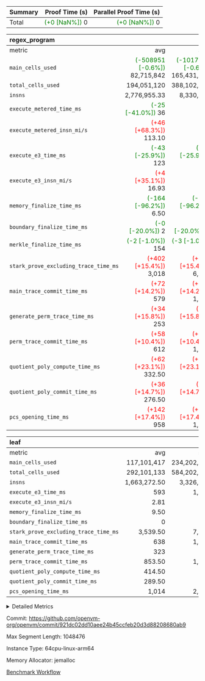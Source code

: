 | Summary | Proof Time (s) | Parallel Proof Time (s) |
|:---|---:|---:|
| Total | <span style='color: green'>(+0 [NaN%])</span> 0 | <span style='color: green'>(+0 [NaN%])</span> 0 |


| regex_program |||||
|:---|---:|---:|---:|---:|
|metric|avg|sum|max|min|
| `main_cells_used     ` | <span style='color: green'>(-508951 [-0.6%])</span> 82,715,842 | <span style='color: green'>(-1017902 [-0.6%])</span> 165,431,684 | <span style='color: green'>(-2285526 [-2.4%])</span> 91,153,694 | <span style='color: red'>(+1267624 [+1.7%])</span> 74,277,990 |
| `total_cells_used    ` |  194,051,120 |  388,102,240 |  211,864,680 |  176,237,560 |
| `insns               ` |  2,776,955.33 |  8,330,866 |  4,165,433 |  1,921,433 |
| `execute_metered_time_ms` | <span style='color: green'>(-25 [-41.0%])</span> 36 | -          | -          | -          |
| `execute_metered_insn_mi/s` | <span style='color: red'>(+46 [+68.3%])</span> 113.10 | -          | <span style='color: red'>(+46 [+68.3%])</span> 113.10 | <span style='color: red'>(+46 [+68.3%])</span> 113.10 |
| `execute_e3_time_ms  ` | <span style='color: green'>(-43 [-25.9%])</span> 123 | <span style='color: green'>(-86 [-25.9%])</span> 246 | <span style='color: green'>(-41 [-22.8%])</span> 139 | <span style='color: green'>(-45 [-29.6%])</span> 107 |
| `execute_e3_insn_mi/s` | <span style='color: red'>(+4 [+35.1%])</span> 16.93 | -          | <span style='color: red'>(+5 [+41.1%])</span> 17.81 | <span style='color: red'>(+4 [+29.0%])</span> 16.05 |
| `memory_finalize_time_ms` | <span style='color: green'>(-164 [-96.2%])</span> 6.50 | <span style='color: green'>(-327 [-96.2%])</span> 13 | <span style='color: green'>(-256 [-95.9%])</span> 11 | <span style='color: green'>(-71 [-97.3%])</span> 2 |
| `boundary_finalize_time_ms` | <span style='color: green'>(-0 [-20.0%])</span> 2 | <span style='color: green'>(-1 [-20.0%])</span> 4 | <span style='color: green'>(-1 [-20.0%])</span> 4 | <span style='color: green'>(+0 [NaN%])</span> 0 |
| `merkle_finalize_time_ms` | <span style='color: green'>(-2 [-1.0%])</span> 154 | <span style='color: green'>(-3 [-1.0%])</span> 308 | <span style='color: green'>(-2 [-0.8%])</span> 240 | <span style='color: green'>(-1 [-1.4%])</span> 68 |
| `stark_prove_excluding_trace_time_ms` | <span style='color: red'>(+402 [+15.4%])</span> 3,018 | <span style='color: red'>(+805 [+15.4%])</span> 6,036 | <span style='color: red'>(+979 [+35.1%])</span> 3,770 | <span style='color: green'>(-174 [-7.1%])</span> 2,266 |
| `main_trace_commit_time_ms` | <span style='color: red'>(+72 [+14.2%])</span> 579 | <span style='color: red'>(+144 [+14.2%])</span> 1,158 | <span style='color: red'>(+188 [+32.9%])</span> 759 | <span style='color: green'>(-44 [-9.9%])</span> 399 |
| `generate_perm_trace_time_ms` | <span style='color: red'>(+34 [+15.8%])</span> 253 | <span style='color: red'>(+69 [+15.8%])</span> 506 | <span style='color: red'>(+66 [+28.7%])</span> 296 | <span style='color: red'>(+3 [+1.4%])</span> 210 |
| `perm_trace_commit_time_ms` | <span style='color: red'>(+58 [+10.4%])</span> 612 | <span style='color: red'>(+115 [+10.4%])</span> 1,224 | <span style='color: red'>(+163 [+27.6%])</span> 754 | <span style='color: green'>(-48 [-9.3%])</span> 470 |
| `quotient_poly_compute_time_ms` | <span style='color: red'>(+62 [+23.1%])</span> 332.50 | <span style='color: red'>(+125 [+23.1%])</span> 665 | <span style='color: red'>(+135 [+47.0%])</span> 422 | <span style='color: green'>(-10 [-4.0%])</span> 243 |
| `quotient_poly_commit_time_ms` | <span style='color: red'>(+36 [+14.7%])</span> 276.50 | <span style='color: red'>(+71 [+14.7%])</span> 553 | <span style='color: red'>(+88 [+32.0%])</span> 363 | <span style='color: green'>(-17 [-8.2%])</span> 190 |
| `pcs_opening_time_ms ` | <span style='color: red'>(+142 [+17.4%])</span> 958 | <span style='color: red'>(+284 [+17.4%])</span> 1,916 | <span style='color: red'>(+339 [+40.8%])</span> 1,169 | <span style='color: green'>(-55 [-6.9%])</span> 747 |

| leaf |||||
|:---|---:|---:|---:|---:|
|metric|avg|sum|max|min|
| `main_cells_used     ` |  117,101,417 |  234,202,834 |  147,205,812 |  86,997,022 |
| `total_cells_used    ` |  292,101,133 |  584,202,266 |  376,101,598 |  208,100,668 |
| `insns               ` |  1,663,272.50 |  3,326,545 |  1,829,990 |  1,496,555 |
| `execute_e3_time_ms  ` |  593 |  1,186 |  668 |  518 |
| `execute_e3_insn_mi/s` |  2.81 | -          |  2.88 |  2.74 |
| `memory_finalize_time_ms` |  9.50 |  19 |  12 |  7 |
| `boundary_finalize_time_ms` |  0 |  0 |  0 |  0 |
| `stark_prove_excluding_trace_time_ms` |  3,539.50 |  7,079 |  4,416 |  2,663 |
| `main_trace_commit_time_ms` |  638 |  1,276 |  750 |  526 |
| `generate_perm_trace_time_ms` |  323 |  646 |  421 |  225 |
| `perm_trace_commit_time_ms` |  853.50 |  1,707 |  1,114 |  593 |
| `quotient_poly_compute_time_ms` |  414.50 |  829 |  518 |  311 |
| `quotient_poly_commit_time_ms` |  289.50 |  579 |  343 |  236 |
| `pcs_opening_time_ms ` |  1,014 |  2,028 |  1,264 |  764 |



<details>
<summary>Detailed Metrics</summary>

|  | keygen_time_ms | commit_exe_time_ms | app proof_time_ms | agg_layer_time_ms |
| --- | --- | --- | --- |
|  | 47 | 19 | 9,822 | 11,399 | 

| group | single_leaf_agg_time_ms | prove_segment_time_ms | num_children | memory_to_vec_partition_time_ms | insns | fri.log_blowup | execute_metered_time_ms | execute_metered_insn_mi/s | compute_user_public_values_proof_time_ms |
| --- | --- | --- | --- | --- | --- | --- | --- | --- | --- |
| leaf | 6,824 |  | 1 |  |  | 1 |  |  |  | 
| regex_program |  | 3,900 |  | 24 | 4,165,433 | 1 | 36 | 113.10 | 61 | 

| group | air_name | quotient_deg | interactions | constraints |
| --- | --- | --- | --- | --- |
| leaf | AccessAdapterAir<2> | 2 | 5 | 12 | 
| leaf | AccessAdapterAir<4> | 2 | 5 | 12 | 
| leaf | AccessAdapterAir<8> | 2 | 5 | 12 | 
| leaf | FriReducedOpeningAir | 2 | 39 | 71 | 
| leaf | JalRangeCheckAir | 2 | 9 | 14 | 
| leaf | NativePoseidon2Air<BabyBearParameters>, 1> | 2 | 136 | 572 | 
| leaf | PhantomAir | 2 | 3 | 5 | 
| leaf | ProgramAir | 1 | 1 | 4 | 
| leaf | VariableRangeCheckerAir | 1 | 1 | 4 | 
| leaf | VmAirWrapper<AluNativeAdapterAir, FieldArithmeticCoreAir> | 2 | 15 | 27 | 
| leaf | VmAirWrapper<BranchNativeAdapterAir, BranchEqualCoreAir<1> | 2 | 11 | 25 | 
| leaf | VmAirWrapper<NativeAdapterAir<2, 0>, PublicValuesCoreAir> | 2 | 11 | 30 | 
| leaf | VmAirWrapper<NativeLoadStoreAdapterAir<1>, NativeLoadStoreCoreAir<1> | 2 | 15 | 20 | 
| leaf | VmAirWrapper<NativeLoadStoreAdapterAir<4>, NativeLoadStoreCoreAir<4> | 2 | 15 | 20 | 
| leaf | VmAirWrapper<NativeVectorizedAdapterAir<4>, FieldExtensionCoreAir> | 2 | 15 | 27 | 
| leaf | VmConnectorAir | 2 | 5 | 11 | 
| leaf | VolatileBoundaryAir | 2 | 7 | 19 | 
| regex_program | AccessAdapterAir<16> | 2 | 5 | 12 | 
| regex_program | AccessAdapterAir<2> | 2 | 5 | 12 | 
| regex_program | AccessAdapterAir<32> | 2 | 5 | 12 | 
| regex_program | AccessAdapterAir<4> | 2 | 5 | 12 | 
| regex_program | AccessAdapterAir<8> | 2 | 5 | 12 | 
| regex_program | BitwiseOperationLookupAir<8> | 2 | 2 | 4 | 
| regex_program | KeccakVmAir | 2 | 321 | 4,513 | 
| regex_program | MemoryMerkleAir<8> | 2 | 4 | 39 | 
| regex_program | PersistentBoundaryAir<8> | 2 | 3 | 7 | 
| regex_program | PhantomAir | 2 | 3 | 5 | 
| regex_program | Poseidon2PeripheryAir<BabyBearParameters>, 1> | 2 | 1 | 286 | 
| regex_program | ProgramAir | 1 | 1 | 4 | 
| regex_program | RangeTupleCheckerAir<2> | 1 | 1 | 4 | 
| regex_program | Rv32HintStoreAir | 2 | 18 | 28 | 
| regex_program | VariableRangeCheckerAir | 1 | 1 | 4 | 
| regex_program | VmAirWrapper<Rv32BaseAluAdapterAir, BaseAluCoreAir<4, 8> | 2 | 20 | 37 | 
| regex_program | VmAirWrapper<Rv32BaseAluAdapterAir, LessThanCoreAir<4, 8> | 2 | 18 | 40 | 
| regex_program | VmAirWrapper<Rv32BaseAluAdapterAir, ShiftCoreAir<4, 8> | 2 | 24 | 91 | 
| regex_program | VmAirWrapper<Rv32BranchAdapterAir, BranchEqualCoreAir<4> | 2 | 11 | 20 | 
| regex_program | VmAirWrapper<Rv32BranchAdapterAir, BranchLessThanCoreAir<4, 8> | 2 | 13 | 35 | 
| regex_program | VmAirWrapper<Rv32CondRdWriteAdapterAir, Rv32JalLuiCoreAir> | 2 | 10 | 18 | 
| regex_program | VmAirWrapper<Rv32JalrAdapterAir, Rv32JalrCoreAir> | 2 | 16 | 20 | 
| regex_program | VmAirWrapper<Rv32LoadStoreAdapterAir, LoadSignExtendCoreAir<4, 8> | 2 | 18 | 33 | 
| regex_program | VmAirWrapper<Rv32LoadStoreAdapterAir, LoadStoreCoreAir<4> | 2 | 17 | 40 | 
| regex_program | VmAirWrapper<Rv32MultAdapterAir, DivRemCoreAir<4, 8> | 2 | 25 | 84 | 
| regex_program | VmAirWrapper<Rv32MultAdapterAir, MulHCoreAir<4, 8> | 2 | 24 | 31 | 
| regex_program | VmAirWrapper<Rv32MultAdapterAir, MultiplicationCoreAir<4, 8> | 2 | 19 | 19 | 
| regex_program | VmAirWrapper<Rv32RdWriteAdapterAir, Rv32AuipcCoreAir> | 2 | 12 | 14 | 
| regex_program | VmConnectorAir | 2 | 5 | 11 | 

| group | air_name | idx | rows | prep_cols | perm_cols | main_cols | cells |
| --- | --- | --- | --- | --- | --- | --- | --- |
| leaf | AccessAdapterAir<2> | 0 | 524,288 |  | 16 | 11 | 14,155,776 | 
| leaf | AccessAdapterAir<2> | 1 | 1,048,576 |  | 16 | 11 | 28,311,552 | 
| leaf | AccessAdapterAir<4> | 0 | 262,144 |  | 16 | 13 | 7,602,176 | 
| leaf | AccessAdapterAir<4> | 1 | 524,288 |  | 16 | 13 | 15,204,352 | 
| leaf | AccessAdapterAir<8> | 0 | 4,096 |  | 16 | 17 | 135,168 | 
| leaf | AccessAdapterAir<8> | 1 | 16,384 |  | 16 | 17 | 540,672 | 
| leaf | FriReducedOpeningAir | 0 | 524,288 |  | 84 | 27 | 58,195,968 | 
| leaf | FriReducedOpeningAir | 1 | 2,097,152 |  | 84 | 27 | 232,783,872 | 
| leaf | JalRangeCheckAir | 0 | 65,536 |  | 28 | 12 | 2,621,440 | 
| leaf | JalRangeCheckAir | 1 | 65,536 |  | 28 | 12 | 2,621,440 | 
| leaf | NativePoseidon2Air<BabyBearParameters>, 1> | 0 | 131,072 |  | 312 | 398 | 93,061,120 | 
| leaf | NativePoseidon2Air<BabyBearParameters>, 1> | 1 | 131,072 |  | 312 | 398 | 93,061,120 | 
| leaf | PhantomAir | 0 | 32,768 |  | 12 | 6 | 589,824 | 
| leaf | PhantomAir | 1 | 32,768 |  | 12 | 6 | 589,824 | 
| leaf | ProgramAir | 0 | 262,144 |  | 8 | 10 | 4,718,592 | 
| leaf | ProgramAir | 1 | 262,144 |  | 8 | 10 | 4,718,592 | 
| leaf | VariableRangeCheckerAir | 0 | 262,144 | 2 | 8 | 1 | 2,359,296 | 
| leaf | VariableRangeCheckerAir | 1 | 262,144 | 2 | 8 | 1 | 2,359,296 | 
| leaf | VmAirWrapper<AluNativeAdapterAir, FieldArithmeticCoreAir> | 0 | 1,048,576 |  | 36 | 29 | 68,157,440 | 
| leaf | VmAirWrapper<AluNativeAdapterAir, FieldArithmeticCoreAir> | 1 | 1,048,576 |  | 36 | 29 | 68,157,440 | 
| leaf | VmAirWrapper<BranchNativeAdapterAir, BranchEqualCoreAir<1> | 0 | 262,144 |  | 28 | 23 | 13,369,344 | 
| leaf | VmAirWrapper<BranchNativeAdapterAir, BranchEqualCoreAir<1> | 1 | 262,144 |  | 28 | 23 | 13,369,344 | 
| leaf | VmAirWrapper<NativeAdapterAir<2, 0>, PublicValuesCoreAir> | 0 | 64 |  | 28 | 27 | 3,520 | 
| leaf | VmAirWrapper<NativeAdapterAir<2, 0>, PublicValuesCoreAir> | 1 | 64 |  | 28 | 27 | 3,520 | 
| leaf | VmAirWrapper<NativeLoadStoreAdapterAir<1>, NativeLoadStoreCoreAir<1> | 0 | 524,288 |  | 40 | 21 | 31,981,568 | 
| leaf | VmAirWrapper<NativeLoadStoreAdapterAir<1>, NativeLoadStoreCoreAir<1> | 1 | 524,288 |  | 40 | 21 | 31,981,568 | 
| leaf | VmAirWrapper<NativeLoadStoreAdapterAir<4>, NativeLoadStoreCoreAir<4> | 0 | 131,072 |  | 40 | 27 | 8,781,824 | 
| leaf | VmAirWrapper<NativeLoadStoreAdapterAir<4>, NativeLoadStoreCoreAir<4> | 1 | 131,072 |  | 40 | 27 | 8,781,824 | 
| leaf | VmAirWrapper<NativeVectorizedAdapterAir<4>, FieldExtensionCoreAir> | 0 | 131,072 |  | 36 | 38 | 9,699,328 | 
| leaf | VmAirWrapper<NativeVectorizedAdapterAir<4>, FieldExtensionCoreAir> | 1 | 262,144 |  | 36 | 38 | 19,398,656 | 
| leaf | VmConnectorAir | 0 | 2 | 1 | 16 | 5 | 42 | 
| leaf | VmConnectorAir | 1 | 2 | 1 | 16 | 5 | 42 | 
| leaf | VolatileBoundaryAir | 0 | 131,072 |  | 20 | 12 | 4,194,304 | 
| leaf | VolatileBoundaryAir | 1 | 524,288 |  | 20 | 12 | 16,777,216 | 

| group | air_name | segment | rows | prep_cols | perm_cols | main_cols | cells |
| --- | --- | --- | --- | --- | --- | --- | --- |
| regex_program | AccessAdapterAir<8> | 0 | 131,072 |  | 16 | 17 | 4,325,376 | 
| regex_program | AccessAdapterAir<8> | 1 | 2,048 |  | 16 | 17 | 67,584 | 
| regex_program | BitwiseOperationLookupAir<8> | 0 | 65,536 | 3 | 8 | 2 | 655,360 | 
| regex_program | BitwiseOperationLookupAir<8> | 1 | 65,536 | 3 | 8 | 2 | 655,360 | 
| regex_program | KeccakVmAir | 1 | 32 |  | 1,056 | 3,163 | 135,008 | 
| regex_program | MemoryMerkleAir<8> | 0 | 131,072 |  | 16 | 32 | 6,291,456 | 
| regex_program | MemoryMerkleAir<8> | 1 | 4,096 |  | 16 | 32 | 196,608 | 
| regex_program | PersistentBoundaryAir<8> | 0 | 131,072 |  | 12 | 20 | 4,194,304 | 
| regex_program | PersistentBoundaryAir<8> | 1 | 2,048 |  | 12 | 20 | 65,536 | 
| regex_program | PhantomAir | 0 | 1 |  | 12 | 6 | 18 | 
| regex_program | Poseidon2PeripheryAir<BabyBearParameters>, 1> | 0 | 16,384 |  | 8 | 300 | 5,046,272 | 
| regex_program | Poseidon2PeripheryAir<BabyBearParameters>, 1> | 1 | 2,048 |  | 8 | 300 | 630,784 | 
| regex_program | ProgramAir | 0 | 131,072 |  | 8 | 10 | 2,359,296 | 
| regex_program | ProgramAir | 1 | 131,072 |  | 8 | 10 | 2,359,296 | 
| regex_program | RangeTupleCheckerAir<2> | 0 | 524,288 | 2 | 8 | 1 | 4,718,592 | 
| regex_program | RangeTupleCheckerAir<2> | 1 | 524,288 | 2 | 8 | 1 | 4,718,592 | 
| regex_program | Rv32HintStoreAir | 0 | 16,384 |  | 44 | 32 | 1,245,184 | 
| regex_program | VariableRangeCheckerAir | 0 | 262,144 | 2 | 8 | 1 | 2,359,296 | 
| regex_program | VariableRangeCheckerAir | 1 | 262,144 | 2 | 8 | 1 | 2,359,296 | 
| regex_program | VmAirWrapper<Rv32BaseAluAdapterAir, BaseAluCoreAir<4, 8> | 0 | 1,048,576 |  | 52 | 36 | 92,274,688 | 
| regex_program | VmAirWrapper<Rv32BaseAluAdapterAir, BaseAluCoreAir<4, 8> | 1 | 1,048,576 |  | 52 | 36 | 92,274,688 | 
| regex_program | VmAirWrapper<Rv32BaseAluAdapterAir, LessThanCoreAir<4, 8> | 0 | 32,768 |  | 40 | 37 | 2,523,136 | 
| regex_program | VmAirWrapper<Rv32BaseAluAdapterAir, LessThanCoreAir<4, 8> | 1 | 16,384 |  | 40 | 37 | 1,261,568 | 
| regex_program | VmAirWrapper<Rv32BaseAluAdapterAir, ShiftCoreAir<4, 8> | 0 | 131,072 |  | 52 | 53 | 13,762,560 | 
| regex_program | VmAirWrapper<Rv32BaseAluAdapterAir, ShiftCoreAir<4, 8> | 1 | 131,072 |  | 52 | 53 | 13,762,560 | 
| regex_program | VmAirWrapper<Rv32BranchAdapterAir, BranchEqualCoreAir<4> | 0 | 262,144 |  | 28 | 26 | 14,155,776 | 
| regex_program | VmAirWrapper<Rv32BranchAdapterAir, BranchEqualCoreAir<4> | 1 | 131,072 |  | 28 | 26 | 7,077,888 | 
| regex_program | VmAirWrapper<Rv32BranchAdapterAir, BranchLessThanCoreAir<4, 8> | 0 | 131,072 |  | 32 | 32 | 8,388,608 | 
| regex_program | VmAirWrapper<Rv32BranchAdapterAir, BranchLessThanCoreAir<4, 8> | 1 | 131,072 |  | 32 | 32 | 8,388,608 | 
| regex_program | VmAirWrapper<Rv32CondRdWriteAdapterAir, Rv32JalLuiCoreAir> | 0 | 65,536 |  | 28 | 18 | 3,014,656 | 
| regex_program | VmAirWrapper<Rv32CondRdWriteAdapterAir, Rv32JalLuiCoreAir> | 1 | 65,536 |  | 28 | 18 | 3,014,656 | 
| regex_program | VmAirWrapper<Rv32JalrAdapterAir, Rv32JalrCoreAir> | 0 | 131,072 |  | 36 | 28 | 8,388,608 | 
| regex_program | VmAirWrapper<Rv32JalrAdapterAir, Rv32JalrCoreAir> | 1 | 65,536 |  | 36 | 28 | 4,194,304 | 
| regex_program | VmAirWrapper<Rv32LoadStoreAdapterAir, LoadSignExtendCoreAir<4, 8> | 0 | 1,024 |  | 52 | 36 | 90,112 | 
| regex_program | VmAirWrapper<Rv32LoadStoreAdapterAir, LoadSignExtendCoreAir<4, 8> | 1 | 32 |  | 52 | 36 | 2,816 | 
| regex_program | VmAirWrapper<Rv32LoadStoreAdapterAir, LoadStoreCoreAir<4> | 0 | 2,097,152 |  | 52 | 41 | 195,035,136 | 
| regex_program | VmAirWrapper<Rv32LoadStoreAdapterAir, LoadStoreCoreAir<4> | 1 | 1,048,576 |  | 52 | 41 | 97,517,568 | 
| regex_program | VmAirWrapper<Rv32MultAdapterAir, DivRemCoreAir<4, 8> | 0 | 128 |  | 72 | 59 | 16,768 | 
| regex_program | VmAirWrapper<Rv32MultAdapterAir, MulHCoreAir<4, 8> | 0 | 256 |  | 72 | 39 | 28,416 | 
| regex_program | VmAirWrapper<Rv32MultAdapterAir, MultiplicationCoreAir<4, 8> | 0 | 32,768 |  | 52 | 31 | 2,719,744 | 
| regex_program | VmAirWrapper<Rv32MultAdapterAir, MultiplicationCoreAir<4, 8> | 1 | 32,768 |  | 52 | 31 | 2,719,744 | 
| regex_program | VmAirWrapper<Rv32RdWriteAdapterAir, Rv32AuipcCoreAir> | 0 | 32,768 |  | 28 | 20 | 1,572,864 | 
| regex_program | VmAirWrapper<Rv32RdWriteAdapterAir, Rv32AuipcCoreAir> | 1 | 32,768 |  | 28 | 20 | 1,572,864 | 
| regex_program | VmConnectorAir | 0 | 2 | 1 | 16 | 5 | 42 | 
| regex_program | VmConnectorAir | 1 | 2 | 1 | 16 | 5 | 42 | 

| group | idx | tracegen_time_ms | total_cells_used | total_cells | stark_prove_excluding_trace_time_ms | quotient_poly_compute_time_ms | quotient_poly_commit_time_ms | perm_trace_commit_time_ms | pcs_opening_time_ms | memory_finalize_time_ms | main_trace_commit_time_ms | main_cells_used | insns | generate_perm_trace_time_ms | execute_e3_time_ms | execute_e3_insn_mi/s | boundary_finalize_time_ms |
| --- | --- | --- | --- | --- | --- | --- | --- | --- | --- | --- | --- | --- | --- | --- | --- | --- | --- |
| leaf | 0 | 221 | 208,100,668 | 319,626,730 | 2,663 | 311 | 236 | 593 | 764 | 7 | 526 | 86,997,022 | 1,496,555 | 225 | 518 | 2.88 | 0 | 
| leaf | 1 | 359 | 376,101,598 | 538,660,330 | 4,416 | 518 | 343 | 1,114 | 1,264 | 12 | 750 | 147,205,812 | 1,829,990 | 421 | 668 | 2.74 | 0 | 

| group | idx | trace_height_constraint | weighted_sum | threshold |
| --- | --- | --- | --- | --- |
| leaf | 0 | 0 | 5,963,908 | 2,013,265,921 | 
| leaf | 0 | 1 | 32,649,472 | 2,013,265,921 | 
| leaf | 0 | 2 | 2,981,954 | 2,013,265,921 | 
| leaf | 0 | 3 | 32,383,236 | 2,013,265,921 | 
| leaf | 0 | 4 | 262,144 | 2,013,265,921 | 
| leaf | 0 | 5 | 74,765,002 | 2,013,265,921 | 
| leaf | 1 | 0 | 9,371,780 | 2,013,265,921 | 
| leaf | 1 | 1 | 64,930,048 | 2,013,265,921 | 
| leaf | 1 | 2 | 4,685,890 | 2,013,265,921 | 
| leaf | 1 | 3 | 65,044,740 | 2,013,265,921 | 
| leaf | 1 | 4 | 262,144 | 2,013,265,921 | 
| leaf | 1 | 5 | 144,818,890 | 2,013,265,921 | 

| group | segment | tracegen_time_ms | total_cells_used | total_cells | stark_prove_excluding_trace_time_ms | quotient_poly_compute_time_ms | quotient_poly_commit_time_ms | perm_trace_commit_time_ms | pcs_opening_time_ms | merkle_finalize_time_ms | memory_to_vec_partition_time_ms | memory_finalize_time_ms | main_trace_commit_time_ms | main_cells_used | insns | generate_perm_trace_time_ms | execute_e3_time_ms | execute_e3_insn_mi/s | boundary_finalize_time_ms |
| --- | --- | --- | --- | --- | --- | --- | --- | --- | --- | --- | --- | --- | --- | --- | --- | --- | --- | --- | --- |
| regex_program | 0 | 529 | 211,864,680 | 373,166,268 | 3,770 | 422 | 363 | 754 | 1,169 | 240 | 25 | 11 | 759 | 91,153,694 | 2,244,000 | 296 | 139 | 16.05 | 4 | 
| regex_program | 1 | 302 | 176,237,560 | 242,975,370 | 2,266 | 243 | 190 | 470 | 747 | 68 | 24 | 2 | 399 | 74,277,990 | 1,921,433 | 210 | 107 | 17.81 | 0 | 

| group | segment | trace_height_constraint | weighted_sum | threshold |
| --- | --- | --- | --- | --- |
| regex_program | 0 | 0 | 7,965,446 | 2,013,265,921 | 
| regex_program | 0 | 1 | 22,978,816 | 2,013,265,921 | 
| regex_program | 0 | 2 | 3,982,723 | 2,013,265,921 | 
| regex_program | 0 | 3 | 28,093,700 | 2,013,265,921 | 
| regex_program | 0 | 4 | 524,288 | 2,013,265,921 | 
| regex_program | 0 | 5 | 262,144 | 2,013,265,921 | 
| regex_program | 0 | 6 | 6,668,800 | 2,013,265,921 | 
| regex_program | 0 | 7 | 134,144 | 2,013,265,921 | 
| regex_program | 0 | 8 | 71,675,021 | 2,013,265,921 | 
| regex_program | 1 | 0 | 5,406,852 | 2,013,265,921 | 
| regex_program | 1 | 1 | 15,182,848 | 2,013,265,921 | 
| regex_program | 1 | 2 | 2,703,426 | 2,013,265,921 | 
| regex_program | 1 | 3 | 18,193,508 | 2,013,265,921 | 
| regex_program | 1 | 4 | 14,336 | 2,013,265,921 | 
| regex_program | 1 | 5 | 6,144 | 2,013,265,921 | 
| regex_program | 1 | 6 | 6,508,864 | 2,013,265,921 | 
| regex_program | 1 | 7 | 131,072 | 2,013,265,921 | 
| regex_program | 1 | 8 | 49,197,674 | 2,013,265,921 | 

</details>


Commit: https://github.com/openvm-org/openvm/commit/921dc02dd10aee24b45ccfeb20d3d88208680ab9

Max Segment Length: 1048476

Instance Type: 64cpu-linux-arm64

Memory Allocator: jemalloc

[Benchmark Workflow](https://github.com/openvm-org/openvm/actions/runs/16483500511)
